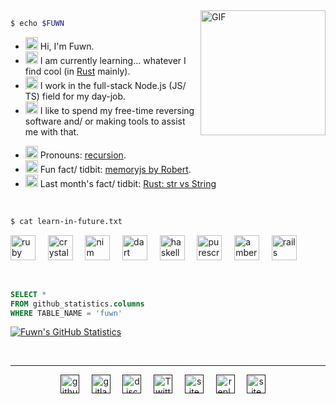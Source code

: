 <img align="right" alt="GIF" src="https://media.giphy.com/media/BZDDteqq8hOJq/giphy.gif" width="200vw" />

```sh
$ echo $FUWN
```
- <img alt="GIF" src="https://64.media.tumblr.com/44bc85ba4d4b8f6c660c61194a31f1c2/tumblr_pmo6n0Tlw51rv33k2o3_r1_250.gifv" width="20vw" /> Hi, I'm Fuwn.
- <img alt="GIF" src="https://media1.giphy.com/media/3og0IDQPqb10ijWCfC/giphy.gif" width="20vw" /> I am currently learning... whatever I find cool (in <a href="https://www.rust-lang.org/" target="_blank">Rust</a> mainly).
- <img alt="GIF" src="https://media1.giphy.com/media/3ohhwFhUCOXOJfuttC/giphy.gif" width="20vw" /> I work in the full-stack Node.js (JS/ TS) field for my day-job.
- <img alt="GIF" src="https://chipflip.files.wordpress.com/2014/11/enso-satori.gif" width="20vw" /> I like to spend my free-time reversing software and/ or making tools to assist me with that.
<!-- - <img alt="GIF" src="https://github.com/fuwn/fuwn/blob/master/assets/happy.gif?raw=1" width="20vw" /> I also make Game Boy games using [GBDK](https://github.com/Zal0/gbdk-2020)! -->
- <img alt="GIF" src="https://i.imgur.com/H0GUure.gif" width="20vw" /> Pronouns: [recursion](https://github.com/fuwn/).
- <img alt="GIF" src="https://66.media.tumblr.com/da2ec3f0a1d8aeac0c6ff513f322e848/tumblr_pmo6n0Tlw51rv33k2o1_r1_500.gif" width="20vw" /> Fun fact/ tidbit: <a href="https://github.com/Rob--/memoryjs" target="_blank">memoryjs by Robert</a>.
- <img alt="GIF" src="https://66.media.tumblr.com/da2ec3f0a1d8aeac0c6ff513f322e848/tumblr_pmo6n0Tlw51rv33k2o1_r1_500.gif" width="20vw" /> Last month's fact/ tidbit: <a href="https://www.ameyalokare.com/rust/2017/10/12/rust-str-vs-String.html" target="_blank">Rust: str vs String</a>
<br />

```sh
$ cat learn-in-future.txt
```
<p>
  <a href="http://ruby-lang.org/en" target="_blank"><img src="https://camo.githubusercontent.com/03bdef4595003706b22736ecde664a7c9ed39a4c/68747470733a2f2f626761737061726f74746f2e636f6d2f77702d636f6e74656e742f75706c6f6164732f323031362f30332f727562792d6c6f676f2e706e67" width="40px" alt="ruby"></a> &nbsp; &nbsp;
  <a href="https://crystal-lang.org/" target="_blank"><img src="https://camo.githubusercontent.com/0dd28495d661b30026e6d3792f3d4fd97900ac80/68747470733a2f2f6372797374616c2d6c616e672e6f72672f696d616765732f69636f6e2e706e67" width="40px" alt="crystal"></a> &nbsp; &nbsp;
  <a href="https://nim-lang.org/" target="_blank"><img src="https://camo.githubusercontent.com/0d6b3ed90e1e72d522f78e7a424e5b22c08ee4d8/68747470733a2f2f75706c6f61642e77696b696d656469612e6f72672f77696b6970656469612f636f6d6d6f6e732f312f31622f4e696d2d6c6f676f2e706e67" width="40px" alt="nim"></a> &nbsp; &nbsp;
  <a href="https://dart.dev/" target="_blank"><img src="https://camo.githubusercontent.com/32fc785f790caaa7caa02c88012612c59ec7b279/68747470733a2f2f75706c6f61642e77696b696d656469612e6f72672f77696b6970656469612f636f6d6d6f6e732f7468756d622f372f37652f446172742d6c6f676f2e706e672f37363870782d446172742d6c6f676f2e706e67" width="40px" alt="dart"></a> &nbsp; &nbsp;
  <a href="https://haskell.org/" target="_blank"><img src="https://camo.githubusercontent.com/54cab734c3eb8a79b6d0f100f2fbf61dbc7bba57/68747470733a2f2f6368726973636f6e6c616e2e636f6d2f77702d636f6e74656e742f75706c6f6164732f323031382f30362f6861736b656c6c5f6c6f676f5f322e706e67" width="40px" alt="haskell"></a> &nbsp; &nbsp;
  <a href="https://www.purescript.org/" target="_blank"><img src="https://www.purescript.org/img/favicon_clear-256.png" width="40px" alt="purescript"></a> &nbsp; &nbsp;
  <a href="https://amberframework.org/" target="_blank"><img src="https://pbs.twimg.com/profile_images/906897948239204355/UohH79go_400x400.jpg" width="40px" alt="amber"></a> &nbsp; &nbsp;
  <a href="https://rubyonrails.org/" target="_blank"><img src="https://rubyonrails.org/favicon.ico" width="40px" alt="rails"></a> &nbsp; &nbsp;
</p>
<br />

```sql
SELECT *
FROM github_statistics.columns
WHERE TABLE_NAME = 'fuwn'
```
[![Fuwn's GitHub Statistics](https://github-readme-stats-fuwn.vercel.app/api?username=fuwn&show_icons=true&theme=alduin&count_private=true)](https://github.com/anuraghazra/github-readme-stats)

<br />
<hr />

<p align="center">
  <a href="" target="_blank"><img src="https://github.com/fuwn/fuwn/blob/master/assets/github.svg" width="30px" alt="github"></a> &nbsp; &nbsp;
  <a href="" target="_blank"><img src="https://upload.wikimedia.org/wikipedia/commons/1/18/GitLab_Logo.svg" width="30px" alt="gitlab"></a> &nbsp; &nbsp;
  <a href="" target="_blank"><img src="https://github.com/fuwn/fuwn/blob/master/assets/discord.svg" width="30px" alt="discord"></a> &nbsp; &nbsp;
  <a href="" target="_blank"><img src="https://github.com/fuwn/fuwn/blob/master/assets/twitter.svg" width="30px" alt="Twitter"></a> &nbsp; &nbsp;
  <a href="" target="_blank"><img src="https://upload.wikimedia.org/wikipedia/commons/thumb/b/b2/WWW_logo_by_Robert_Cailliau.svg/1200px-WWW_logo_by_Robert_Cailliau.svg.png" width="30px" alt="site"></a> &nbsp; &nbsp;
  <a href="" target="_blank"><img src="https://repl.it/public/images/favicon.ico" width="30px" alt="repl.it"></a> &nbsp; &nbsp;
  <a href="" target="_blank"><img src="https://www.youtube.com/s/desktop/28b67e7f/img/favicon.ico" width="30px" alt="site"></a> &nbsp; &nbsp;
</p>

<!-- Socials -->
[github]: https://github.com/fuwn
[gitlab]: https://gitlab.com/fuwn
[discord]: https://discord.com/users/fun#1337
[twitter]: https://twitter.com/xFuwn
[site]: https://fuwn.me
[repl]: https://repl.it/@fuwn
[youtube]: https://youtube.com/Fuwny
